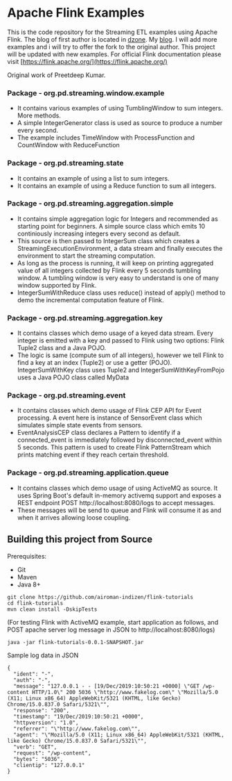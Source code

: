 # Apache Flink Examples
This is the code repository for the Streaming ETL examples using Apache Flink. 
The blog of first author is located in [dzone](https://dzone.com/users/3382657/preetdeepshrivastava.html).
My [blog](https://aironman2k.wordpress.com).
I will add more examples and i will try to offer the fork to the original author.
This project will be updated with new examples. 
For official Flink documentation please visit [https://flink.apache.org/](https://flink.apache.org/)

Original work of Preetdeep Kumar.

### Package - org.pd.streaming.window.example
* It contains various examples of using TumblingWindow to sum integers. More methods.
* A simple IntegerGenerator class is used as source to produce a number every second.
* The example includes TimeWindow with ProcessFunction and CountWindow with ReduceFunction

### Package - org.pd.streaming.state
* It contains an example of using a list to sum integers.
* It contains an example of using a Reduce function to sum all integers.

### Package - org.pd.streaming.aggregation.simple
* It contains simple aggregation logic for Integers and recommended as starting point for beginners. A simple source class which emits 10 continiously increasing integers every second as default.
* This source is then passed to IntegerSum class which creates a StreamingExecutionEnvironment, a data stream and finally executes the environment to start the streaming computation.
* As long as the process is running, it will keep on printing aggregated value of all integers collected by Flink every 5 seconds tumbling window. A tumbling window is very easy to understand is one of many window supported by Flink.
* IntegerSumWithReduce class uses reduce() instead of apply() method to demo the incremental computation feature of Flink.

### Package - org.pd.streaming.aggregation.key
* It contains classes which demo usage of a keyed data stream. Every integer is emitted with a key and passed to Flink using two options: Flink Tuple2 class and a Java POJO.
* The logic is same (compute sum of all integers), however we tell Flink to find a key at an index (Tuple2) or use a getter (POJO). IntegerSumWithKey class uses Tuple2 and IntegerSumWithKeyFromPojo uses a Java POJO class called MyData

### Package - org.pd.streaming.event
* It contains classes which demo usage of Flink CEP API for Event processing. A event here is instance of SensorEvent class which
simulates simple state events from sensors. 
* EventAnalysisCEP class declares a Pattern to identify if a connected_event is immediately followed by disconnected_event within 5 seconds. This pattern is used to create Flink PatternStream which prints matching event if they reach certain threshold.

### Package - org.pd.streaming.application.queue
* It contains classes which demo usage of using ActiveMQ as source. It uses Spring Boot's default in-memory activemq support
and exposes a REST endpoint POST http://localhost:8080/logs to accept messages.
* These messages will be send to queue and Flink will consume it as and when it arrives allowing loose coupling.

## Building this project from Source
Prerequisites:
* Git
* Maven
* Java 8+

```
git clone https://github.com/airoman-indizen/flink-tutorials
cd flink-tutorials
mvn clean install -DskipTests
```

(For testing Flink with ActiveMQ example, start application as follows, and POST apache server log message in JSON to http://localhost:8080/logs)
```
java -jar flink-tutorials-0.0.1-SNAPSHOT.jar
```
Sample log data in JSON
```
{
  "ident": "-",
  "auth": "-",
  "message": "127.0.0.1 - - [19/Dec/2019:10:50:21 +0000] \"GET /wp-content HTTP/1.0\" 200 5036 \"http://www.fakelog.com\" \"Mozilla/5.0 (X11; Linux x86_64) AppleWebKit/5321 (KHTML, like Gecko) Chrome/15.0.837.0 Safari/5321\"",
  "response": "200",
  "timestamp": "19/Dec/2019:10:50:21 +0000",	
  "httpversion": "1.0",
  "referrer": "\"http://www.fakelog.com\"",
  "agent": "\"Mozilla/5.0 (X11; Linux x86_64) AppleWebKit/5321 (KHTML, like Gecko) Chrome/15.0.837.0 Safari/5321\"",
  "verb": "GET",
  "request": "/wp-content",
  "bytes": "5036",
  "clientip": "127.0.0.1"
}
```

